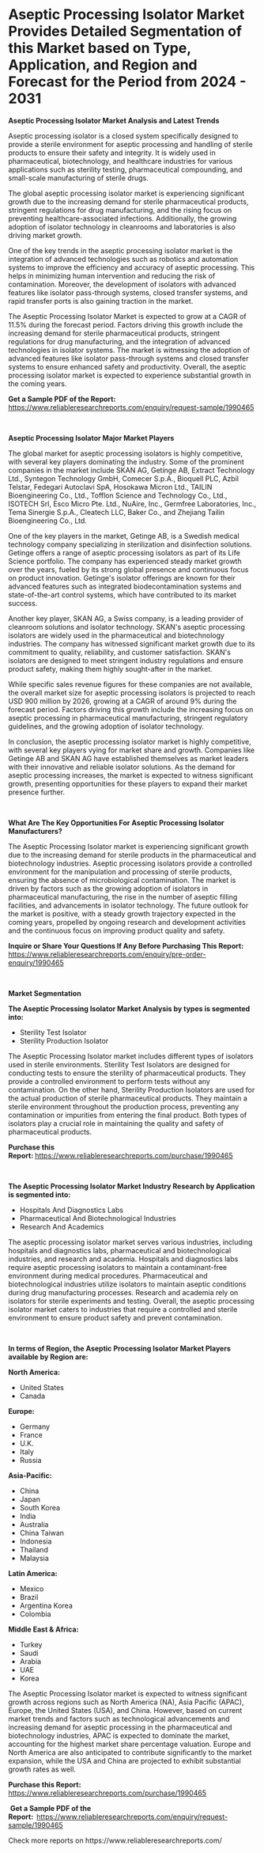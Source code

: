 <p><h1>Aseptic Processing Isolator Market Provides Detailed Segmentation of this Market based on Type, Application, and Region and Forecast for the Period from 2024 - 2031</h1></p><p><strong>Aseptic Processing Isolator Market Analysis and Latest Trends</strong></p>
<p><p>Aseptic processing isolator is a closed system specifically designed to provide a sterile environment for aseptic processing and handling of sterile products to ensure their safety and integrity. It is widely used in pharmaceutical, biotechnology, and healthcare industries for various applications such as sterility testing, pharmaceutical compounding, and small-scale manufacturing of sterile drugs.</p><p>The global aseptic processing isolator market is experiencing significant growth due to the increasing demand for sterile pharmaceutical products, stringent regulations for drug manufacturing, and the rising focus on preventing healthcare-associated infections. Additionally, the growing adoption of isolator technology in cleanrooms and laboratories is also driving market growth.</p><p>One of the key trends in the aseptic processing isolator market is the integration of advanced technologies such as robotics and automation systems to improve the efficiency and accuracy of aseptic processing. This helps in minimizing human intervention and reducing the risk of contamination. Moreover, the development of isolators with advanced features like isolator pass-through systems, closed transfer systems, and rapid transfer ports is also gaining traction in the market.</p><p>The Aseptic Processing Isolator Market is expected to grow at a CAGR of 11.5% during the forecast period. Factors driving this growth include the increasing demand for sterile pharmaceutical products, stringent regulations for drug manufacturing, and the integration of advanced technologies in isolator systems. The market is witnessing the adoption of advanced features like isolator pass-through systems and closed transfer systems to ensure enhanced safety and productivity. Overall, the aseptic processing isolator market is expected to experience substantial growth in the coming years.</p></p>
<p><strong>Get a Sample PDF of the Report:&nbsp;</strong> <a href="https://www.reliableresearchreports.com/enquiry/request-sample/1990465">https://www.reliableresearchreports.com/enquiry/request-sample/1990465</a></p>
<p>&nbsp;</p>
<p><strong>Aseptic Processing Isolator Major Market Players</strong></p>
<p><p>The global market for aseptic processing isolators is highly competitive, with several key players dominating the industry. Some of the prominent companies in the market include SKAN AG, Getinge AB, Extract Technology Ltd., Syntegon Technology GmbH, Comecer S.p.A., Bioquell PLC, Azbil Telstar, Fedegari Autoclavi SpA, Hosokawa Micron Ltd., TAILIN Bioengineering Co., Ltd., Tofflon Science and Technology Co., Ltd., ISOTECH Srl, Esco Micro Pte. Ltd., NuAire, Inc., Germfree Laboratories, Inc., Tema Sinergie S.p.A., Cleatech LLC, Baker Co., and Zhejiang Tailin Bioengineering Co., Ltd.</p><p>One of the key players in the market, Getinge AB, is a Swedish medical technology company specializing in sterilization and disinfection solutions. Getinge offers a range of aseptic processing isolators as part of its Life Science portfolio. The company has experienced steady market growth over the years, fueled by its strong global presence and continuous focus on product innovation. Getinge's isolator offerings are known for their advanced features such as integrated biodecontamination systems and state-of-the-art control systems, which have contributed to its market success.</p><p>Another key player, SKAN AG, a Swiss company, is a leading provider of cleanroom solutions and isolator technology. SKAN's aseptic processing isolators are widely used in the pharmaceutical and biotechnology industries. The company has witnessed significant market growth due to its commitment to quality, reliability, and customer satisfaction. SKAN's isolators are designed to meet stringent industry regulations and ensure product safety, making them highly sought-after in the market.</p><p>While specific sales revenue figures for these companies are not available, the overall market size for aseptic processing isolators is projected to reach USD 900 million by 2026, growing at a CAGR of around 9% during the forecast period. Factors driving this growth include the increasing focus on aseptic processing in pharmaceutical manufacturing, stringent regulatory guidelines, and the growing adoption of isolator technology.</p><p>In conclusion, the aseptic processing isolator market is highly competitive, with several key players vying for market share and growth. Companies like Getinge AB and SKAN AG have established themselves as market leaders with their innovative and reliable isolator solutions. As the demand for aseptic processing increases, the market is expected to witness significant growth, presenting opportunities for these players to expand their market presence further.</p></p>
<p>&nbsp;</p>
<p><strong>What Are The Key Opportunities For Aseptic Processing Isolator Manufacturers?</strong></p>
<p><p>The Aseptic Processing Isolator market is experiencing significant growth due to the increasing demand for sterile products in the pharmaceutical and biotechnology industries. Aseptic processing isolators provide a controlled environment for the manipulation and processing of sterile products, ensuring the absence of microbiological contamination. The market is driven by factors such as the growing adoption of isolators in pharmaceutical manufacturing, the rise in the number of aseptic filling facilities, and advancements in isolator technology. The future outlook for the market is positive, with a steady growth trajectory expected in the coming years, propelled by ongoing research and development activities and the continuous focus on improving product quality and safety.</p></p>
<p><strong>Inquire or Share Your Questions If Any Before Purchasing This Report:</strong> <a href="https://www.reliableresearchreports.com/enquiry/pre-order-enquiry/1990465">https://www.reliableresearchreports.com/enquiry/pre-order-enquiry/1990465</a></p>
<p>&nbsp;</p>
<p><strong>Market Segmentation</strong></p>
<p><strong>The Aseptic Processing Isolator Market Analysis by types is segmented into:</strong></p>
<p><ul><li>Sterility Test Isolator</li><li>Sterility Production Isolator</li></ul></p>
<p><p>The Aseptic Processing Isolator market includes different types of isolators used in sterile environments. Sterility Test Isolators are designed for conducting tests to ensure the sterility of pharmaceutical products. They provide a controlled environment to perform tests without any contamination. On the other hand, Sterility Production Isolators are used for the actual production of sterile pharmaceutical products. They maintain a sterile environment throughout the production process, preventing any contamination or impurities from entering the final product. Both types of isolators play a crucial role in maintaining the quality and safety of pharmaceutical products.</p></p>
<p><strong>Purchase this Report:&nbsp;</strong><a href="https://www.reliableresearchreports.com/purchase/1990465">https://www.reliableresearchreports.com/purchase/1990465</a></p>
<p>&nbsp;</p>
<p><strong>The Aseptic Processing Isolator Market Industry Research by Application is segmented into:</strong></p>
<p><ul><li>Hospitals And Diagnostics Labs</li><li>Pharmaceutical And Biotechnological Industries</li><li>Research And Academics</li></ul></p>
<p><p>The aseptic processing isolator market serves various industries, including hospitals and diagnostics labs, pharmaceutical and biotechnological industries, and research and academia. Hospitals and diagnostics labs require aseptic processing isolators to maintain a contaminant-free environment during medical procedures. Pharmaceutical and biotechnological industries utilize isolators to maintain aseptic conditions during drug manufacturing processes. Research and academia rely on isolators for sterile experiments and testing. Overall, the aseptic processing isolator market caters to industries that require a controlled and sterile environment to ensure product safety and prevent contamination.</p></p>
<p>&nbsp;</p>
<p><strong>In terms of Region, the Aseptic Processing Isolator Market Players available by Region are:</strong></p>
<p>
    <p> <strong> North America: </strong>
        <ul>
            <li>United States</li>
            <li>Canada</li>
        </ul>
        </p> 
    <p> <strong> Europe: </strong>
        <ul>
            <li>Germany</li>
            <li>France</li>
            <li>U.K.</li>
            <li>Italy</li>
            <li>Russia</li>
        </ul>
        </p> 
    <p> <strong> Asia-Pacific: </strong>
        <ul>
            <li>China</li>
            <li>Japan</li>
            <li>South Korea</li>
            <li>India</li>
            <li>Australia</li>
            <li>China Taiwan</li>
            <li>Indonesia</li>
            <li>Thailand</li>
            <li>Malaysia</li>
        </ul>
        </p> 
    <p> <strong> Latin America: </strong>
        <ul>
            <li>Mexico</li>
            <li>Brazil</li>
            <li>Argentina Korea</li>
            <li>Colombia</li>
        </ul>
        </p> 
    <p> <strong> Middle East & Africa: </strong>
        <ul>
            <li>Turkey</li>
            <li>Saudi</li>
            <li>Arabia</li>
            <li>UAE</li>
            <li>Korea</li>
        </ul>
    </p>
    </p>
<p><p>The Aseptic Processing Isolator market is expected to witness significant growth across regions such as North America (NA), Asia Pacific (APAC), Europe, the United States (USA), and China. However, based on current market trends and factors such as technological advancements and increasing demand for aseptic processing in the pharmaceutical and biotechnology industries, APAC is expected to dominate the market, accounting for the highest market share percentage valuation. Europe and North America are also anticipated to contribute significantly to the market expansion, while the USA and China are projected to exhibit substantial growth rates as well.</p></p>
<p><strong>Purchase this Report: </strong><a href="https://www.reliableresearchreports.com/purchase/1990465">https://www.reliableresearchreports.com/purchase/1990465</a></p>
<p>&nbsp;<strong>Get a Sample PDF of the Report:&nbsp;&nbsp;</strong><a href="https://www.reliableresearchreports.com/enquiry/request-sample/1990465">https://www.reliableresearchreports.com/enquiry/request-sample/1990465</a></p>
<p><strong></strong></p>
<p>Check more reports on https://www.reliableresearchreports.com/</p>
